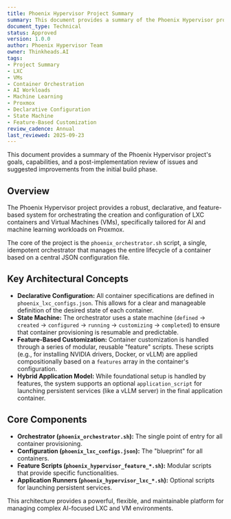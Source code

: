 ```yaml
---
title: Phoenix Hypervisor Project Summary
summary: This document provides a summary of the Phoenix Hypervisor project, outlining its goals, capabilities, and core architectural concepts.
document_type: Technical
status: Approved
version: 1.0.0
author: Phoenix Hypervisor Team
owner: Thinkheads.AI
tags:
- Project Summary
- LXC
- VMs
- Container Orchestration
- AI Workloads
- Machine Learning
- Proxmox
- Declarative Configuration
- State Machine
- Feature-Based Customization
review_cadence: Annual
last_reviewed: 2025-09-23
---
```

This document provides a summary of the Phoenix Hypervisor project's goals, capabilities, and a post-implementation review of issues and suggested improvements from the initial build phase.

## Overview

The Phoenix Hypervisor project provides a robust, declarative, and feature-based system for orchestrating the creation and configuration of LXC containers and Virtual Machines (VMs), specifically tailored for AI and machine learning workloads on Proxmox.

The core of the project is the `phoenix_orchestrator.sh` script, a single, idempotent orchestrator that manages the entire lifecycle of a container based on a central JSON configuration file.

## Key Architectural Concepts

-   **Declarative Configuration:** All container specifications are defined in `phoenix_lxc_configs.json`. This allows for a clear and manageable definition of the desired state of each container.
-   **State Machine:** The orchestrator uses a state machine (`defined` -> `created` -> `configured` -> `running` -> `customizing` -> `completed`) to ensure that container provisioning is resumable and predictable.
-   **Feature-Based Customization:** Container customization is handled through a series of modular, reusable "feature" scripts. These scripts (e.g., for installing NVIDIA drivers, Docker, or vLLM) are applied compositionally based on a `features` array in the container's configuration.
-   **Hybrid Application Model:** While foundational setup is handled by features, the system supports an optional `application_script` for launching persistent services (like a vLLM server) in the final application container.

## Core Components

-   **Orchestrator (`phoenix_orchestrator.sh`):** The single point of entry for all container provisioning.
-   **Configuration (`phoenix_lxc_configs.json`):** The "blueprint" for all containers.
-   **Feature Scripts (`phoenix_hypervisor_feature_*.sh`):** Modular scripts that provide specific functionalities.
-   **Application Runners (`phoenix_hypervisor_lxc_*.sh`):** Optional scripts for launching persistent services.

This architecture provides a powerful, flexible, and maintainable platform for managing complex AI-focused LXC and VM environments.
